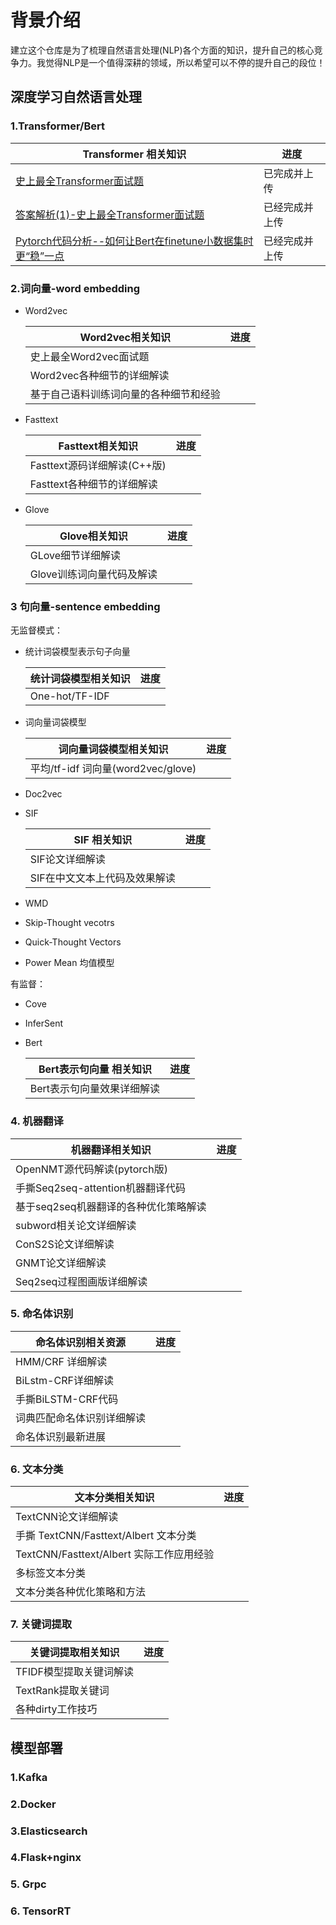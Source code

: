 # 背景介绍
建立这个仓库是为了梳理自然语言处理(NLP)各个方面的知识，提升自己的核心竞争力。我觉得NLP是一个值得深耕的领域，所以希望可以不停的提升自己的段位！

## 深度学习自然语言处理

### 1.Transformer/Bert

| Transformer 相关知识                                         | 进度         |
| ------------------------------------------------------------ | ------------ |
| [史上最全Transformer面试题](./深度学习自然语言处理/Transformer/史上最全Transformer面试题.md) | 已完成并上传 |
| [答案解析(1)-史上最全Transformer面试题](./深度学习自然语言处理/Transformer/答案解析(1)—史上最全Transformer面试题：灵魂20问帮你彻底搞定Transformer.md) | 已经完成并上传 |
| [Pytorch代码分析--如何让Bert在finetune小数据集时更“稳”一点](./深度学习自然语言处理/Bert/Pytorch代码分析-如何让Bert在finetune小数据集时更“稳”一点.md)                            | 已经完成并上传 |



### 2.词向量-word embedding

- Word2vec

  | Word2vec相关知识                       | 进度         |
  | -------------------------------------- | ------------ |
  | 史上最全Word2vec面试题                 |  |
  | Word2vec各种细节的详细解读             |  |
  | 基于自己语料训练词向量的各种细节和经验 |  |

- Fasttext

  | Fasttext相关知识            | 进度       |
  | --------------------------- | ---------- |
  | Fasttext源码详细解读(C++版) |  |
  | Fasttext各种细节的详细解读  |   |

- Glove

  | Glove相关知识             | 进度         |
  | ------------------------- | ------------ |
  | GLove细节详细解读         |      |
  | Glove训练词向量代码及解读 |  |

### 3 句向量-sentence embedding

无监督模式：

- 统计词袋模型表示句子向量

  | 统计词袋模型相关知识 | 进度 |
  | -------------------- | ---- |
  | One-hot/TF-IDF       |      |

- 词向量词袋模型

  | 词向量词袋模型相关知识             | 进度 |
  | ---------------------------------- | ---- |
  | 平均/tf-idf 词向量(word2vec/glove) |      |

- Doc2vec

- SIF

  | SIF 相关知识                  | 进度         |
  | ----------------------------- | ------------ |
  | SIF论文详细解读               |  |
  | SIF在中文文本上代码及效果解读 |  |

- WMD

- Skip-Thought vecotrs

- Quick-Thought Vectors

- Power Mean 均值模型

有监督：

- Cove

- InferSent

- Bert

  | Bert表示句向量 相关知识    | 进度           |
  | -------------------------- | -------------- |
  | Bert表示句向量效果详细解读 |  |

### 4. 机器翻译

| 机器翻译相关知识                      | 进度         |
| ------------------------------------- | ------------ |
| OpenNMT源代码解读(pytorch版)          |        |
| 手撕Seq2seq-attention机器翻译代码     |  |
| 基于seq2seq机器翻译的各种优化策略解读 |  |
| subword相关论文详细解读               |  |
| ConS2S论文详细解读                    |  |
| GNMT论文详细解读                      |  |
| Seq2seq过程图画版详细解读             |  |

### 5. 命名体识别

| 命名体识别相关资源         | 进度         |
| -------------------------- | ------------ |
| HMM/CRF 详细解读           |  |
| BiLstm-CRF详细解读         |  |
| 手撕BiLSTM-CRF代码         |      |
| 词典匹配命名体识别详细解读 |  |
| 命名体识别最新进展         |      |

### 6. 文本分类

| 文本分类相关知识                         | 进度         |
| ---------------------------------------- | ------------ |
| TextCNN论文详细解读                      |  |
| 手撕 TextCNN/Fasttext/Albert 文本分类    |  |
| TextCNN/Fasttext/Albert 实际工作应用经验 |  |
| 多标签文本分类                           |     |
| 文本分类各种优化策略和方法               |    |

### 7. 关键词提取

| 关键词提取相关知识      | 进度         |
| ----------------------- | ------------ |
| TFIDF模型提取关键词解读 | |
| TextRank提取关键词      |  |
| 各种dirty工作技巧       |  |



## 模型部署

### 1.Kafka

### 2.Docker

### 3.Elasticsearch

### 4.Flask+nginx

### 5. Grpc

### 6. TensorRT
